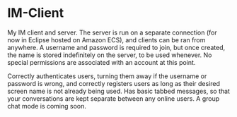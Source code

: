 # IM-Client 

My IM client and server. The server is run on a separate connection (for now in Eclipse hosted on Amazon ECS), and clients can be ran from anywhere. A username and password is required to join, but once created, the name is stored indefinitely on the server, to be used whenever. No special permissions are associated with an account at this point.

Correctly authenticates users, turning them away if the username or password is wrong, and correctly registers users as long as their desired screen name is not already being used. Has basic tabbed messages, so that your conversations are kept separate between any online users. A group chat mode is coming soon.

